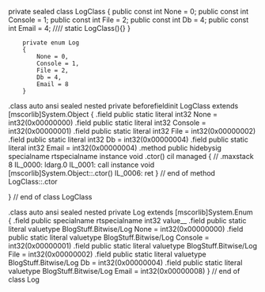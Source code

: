  private sealed class LogClass
        {
            public const int None = 0;
            public const int Console = 1;
            public const int File = 2;
            public const int Db = 4;
            public const int Email = 4;
            //// static LogClass(){}
        }

        private enum Log 
        {
            None = 0,
            Console = 1,
            File = 2,
            Db = 4,
            Email = 8
        }

.class auto ansi sealed nested private beforefieldinit LogClass
         extends [mscorlib]System.Object
  {
    .field public static literal int32 None = int32(0x00000000)
    .field public static literal int32 Console = int32(0x00000001)
    .field public static literal int32 File = int32(0x00000002)
    .field public static literal int32 Db = int32(0x00000004)
    .field public static literal int32 Email = int32(0x00000004)
    .method public hidebysig specialname rtspecialname 
            instance void  .ctor() cil managed
    {
      // 
      .maxstack  8
      IL_0000:  ldarg.0
      IL_0001:  call       instance void [mscorlib]System.Object::.ctor()
      IL_0006:  ret
    } // end of method LogClass::.ctor

  } // end of class LogClass

  .class auto ansi sealed nested private Log
         extends [mscorlib]System.Enum
  {
    .field public specialname rtspecialname int32 value__
    .field public static literal valuetype BlogStuff.Bitwise/Log None = int32(0x00000000)
    .field public static literal valuetype BlogStuff.Bitwise/Log Console = int32(0x00000001)
    .field public static literal valuetype BlogStuff.Bitwise/Log File = int32(0x00000002)
    .field public static literal valuetype BlogStuff.Bitwise/Log Db = int32(0x00000004)
    .field public static literal valuetype BlogStuff.Bitwise/Log Email = int32(0x00000008)
  } // end of class Log